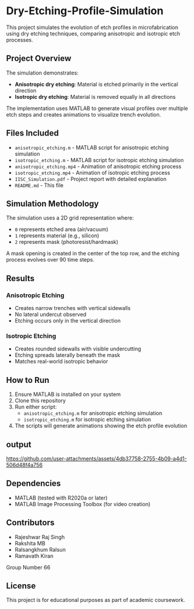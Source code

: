 # Dry-Etching-Profile-Simulation 

This project simulates the evolution of etch profiles in microfabrication using dry etching techniques, comparing anisotropic and isotropic etch processes.

## Project Overview

The simulation demonstrates:
- **Anisotropic dry etching**: Material is etched primarily in the vertical direction
- **Isotropic dry etching**: Material is removed equally in all directions

The implementation uses MATLAB to generate visual profiles over multiple etch steps and creates animations to visualize trench evolution.

## Files Included

- `anisotropic_etching.m` - MATLAB script for anisotropic etching simulation
- `isotropic_etching.m` - MATLAB script for isotropic etching simulation
- `anisotropic_etching.mp4` - Animation of anisotropic etching process
- `isotropic_etching.mp4` - Animation of isotropic etching process
- `IISC_Simulation.pdf` - Project report with detailed explanation
- `README.md` - This file

## Simulation Methodology

The simulation uses a 2D grid representation where:
- `0` represents etched area (air/vacuum)
- `1` represents material (e.g., silicon)
- `2` represents mask (photoresist/hardmask)

A mask opening is created in the center of the top row, and the etching process evolves over 90 time steps.

## Results

### Anisotropic Etching
- Creates narrow trenches with vertical sidewalls
- No lateral undercut observed
- Etching occurs only in the vertical direction

### Isotropic Etching
- Creates rounded sidewalls with visible undercutting
- Etching spreads laterally beneath the mask
- Matches real-world isotropic behavior

## How to Run

1. Ensure MATLAB is installed on your system
2. Clone this repository
3. Run either script:
   - `anisotropic_etching.m` for anisotropic etching simulation
   - `isotropic_etching.m` for isotropic etching simulation
4. The scripts will generate animations showing the etch profile evolution
   
## output 



https://github.com/user-attachments/assets/4db37758-2755-4b09-a4d1-506d48f4a756

## Dependencies

- MATLAB (tested with R2020a or later)
- MATLAB Image Processing Toolbox (for video creation)

## Contributors

- Rajeshwar Raj Singh
- Rakshita MB
- Ralsangkhum Ralsun
- Ramavath Kiran

Group Number 66

## License

This project is for educational purposes as part of academic coursework.
